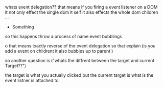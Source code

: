 whats event delegation??
that means if you firing a event listener on a DOM
it not only effect the single dom it self it also effects the whole dom children ...

<ul (if the event listner is here it is actually effecting the whole ul)>
    <li>    
      <a> Something  </a>
    </li>

</ul>


so this happens throw a process of name event bubblings

o that means txactly reverse of the event delegation so that explain (is you add a event on childrent it also bubbles up to parent )

so another question is ("whats the diffrent between the target and current Target??")

the target is what you actually clicked 
but the current target is what is the event listner is attached to 